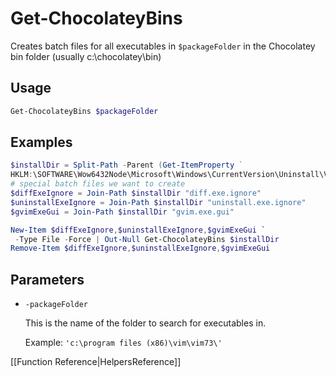 # Get-ChocolateyBins

Creates batch files for all executables in `$packageFolder` in the Chocolatey bin folder (usually c:\chocolatey\bin)

## Usage

```powershell
Get-ChocolateyBins $packageFolder
```

## Examples

```powershell
$installDir = Split-Path -Parent (Get-ItemProperty ` 
HKLM:\SOFTWARE\Wow6432Node\Microsoft\Windows\CurrentVersion\Uninstall\Vim UninstallString).UninstallString
# special batch files we want to create
$diffExeIgnore = Join-Path $installDir "diff.exe.ignore"
$uninstallExeIgnore = Join-Path $installDir "uninstall.exe.ignore"
$gvimExeGui = Join-Path $installDir "gvim.exe.gui"

New-Item $diffExeIgnore,$uninstallExeIgnore,$gvimExeGui `
 -Type File -Force | Out-Null Get-ChocolateyBins $installDir
Remove-Item $diffExeIgnore,$uninstallExeIgnore,$gvimExeGui
```

## Parameters
* `-packageFolder`

    This is the name of the folder to search for executables in.

    Example: `'c:\program files (x86)\vim\vim73\'`

[[Function Reference|HelpersReference]]